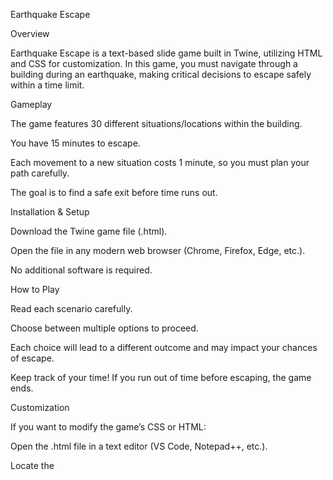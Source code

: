 Earthquake Escape

Overview

Earthquake Escape is a text-based slide game built in Twine, utilizing HTML and CSS for customization. In this game, you must navigate through a building during an earthquake, making critical decisions to escape safely within a time limit.

Gameplay

The game features 30 different situations/locations within the building.

You have 15 minutes to escape.

Each movement to a new situation costs 1 minute, so you must plan your path carefully.

The goal is to find a safe exit before time runs out.

Installation & Setup

Download the Twine game file (.html).

Open the file in any modern web browser (Chrome, Firefox, Edge, etc.).

No additional software is required.

How to Play

Read each scenario carefully.

Choose between multiple options to proceed.

Each choice will lead to a different outcome and may impact your chances of escape.

Keep track of your time! If you run out of time before escaping, the game ends.

Customization

If you want to modify the game’s CSS or HTML:

Open the .html file in a text editor (VS Code, Notepad++, etc.).

Locate the <style> section to edit CSS for styling.

Modify Twine passages inside <tw-story> to change the content and mechanics.

Tips for Success

Pay attention to environmental clues.

Some paths may be safer but take more time; others may be riskier but quicker.

Managing time effectively is key to survival.

Credits

Created using Twine 2 with custom HTML & CSS styling.

License

This game is free to play and modify for personal use. If you share modified versions, please credit the original creator.

